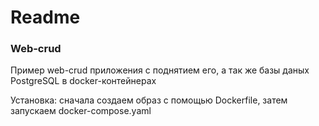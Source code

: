 # Readme

### Web-crud

Пример web-crud приложения с поднятием его, а так же базы даных PostgreSQL в docker-контейнерах

Установка:
сначала создаем образ с помощью Dockerfile, затем запускаем docker-compose.yaml
